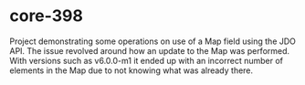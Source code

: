 core-398
========

Project demonstrating some operations on use of a Map field using the JDO API.
The issue revolved around how an update to the Map was performed. 
With versions such as v6.0.0-m1 it ended up with an incorrect number of
elements in the Map due to not knowing what was already there.


